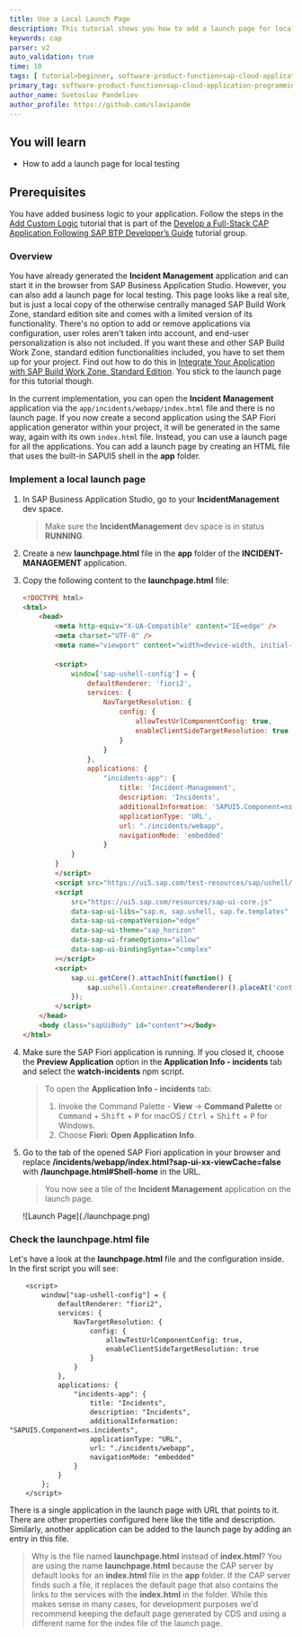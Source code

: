 ```yaml
---
title: Use a Local Launch Page
description: This tutorial shows you how to add a launch page for local testing.
keywords: cap 
parser: v2
auto_validation: true
time: 10
tags: [ tutorial>beginner, software-product-function>sap-cloud-application-programming-model, programming-tool>node-js, software-product>sap-business-technology-platform, software-product>sap-fiori]
primary_tag: software-product-function>sap-cloud-application-programming-model
author_name: Svetoslav Pandeliev
author_profile: https://github.com/slavipande
---
```


## You will learn

- How to add a launch page for local testing


## Prerequisites

You have added business logic to your application. Follow the steps in the [Add Custom Logic](add-custom-logic) tutorial that is part of the [Develop a Full-Stack CAP Application Following SAP BTP Developer’s Guide](https://developers.sap.com/group.cap-application-full-stack.html) tutorial group.

### Overview

You have already generated the **Incident Management** application and can start it in the browser from SAP Business Application Studio. However, you can also add a launch page for local testing. This page looks like a real site, but is just a local copy of the otherwise centrally managed SAP Build Work Zone, standard edition site and comes with a limited version of its functionality. There's no option to add or remove applications via configuration, user roles aren't taken into account, and end-user personalization is also not included. If you want these and other SAP Build Work Zone, standard edition functionalities included, you have to set them up for your project. Find out how to do this in [Integrate Your Application with SAP Build Work Zone, Standard Edition](integrate-with-work-zone). You stick to the launch page for this tutorial though.

In the current implementation, you can open the **Incident Management** application via the `app/incidents/webapp/index.html` file and there is no launch page. If you now create a second application using the SAP Fiori application generator within your project, it will be generated in the same way, again with its own `index.html` file. Instead, you can use a launch page for all the applications. You can add a launch page by creating an HTML file that uses the built-in SAPUI5 shell in the **app** folder. 

### Implement a local launch page

1. In SAP Business Application Studio, go to your **IncidentManagement** dev space.

    > Make sure the **IncidentManagement** dev space is in status **RUNNING**.

2. Create a new **launchpage.html** file in the **app** folder of the **INCIDENT-MANAGEMENT** application.

3. Copy the following content to the **launchpage.html** file:

    ```html
    <!DOCTYPE html>
    <html>
        <head>
            <meta http-equiv="X-UA-Compatible" content="IE=edge" />
            <meta charset="UTF-8" />
            <meta name="viewport" content="width=device-width, initial-scale=1.0" />

            <script>
                window['sap-ushell-config'] = {
                    defaultRenderer: 'fiori2',
                    services: {
                        NavTargetResolution: {
                            config: {
                                allowTestUrlComponentConfig: true,
                                enableClientSideTargetResolution: true
                            }
                        }           
                    },
                    applications: {
                        "incidents-app": {
                            title: 'Incident-Management',
                            description: 'Incidents',
                            additionalInformation: 'SAPUI5.Component=ns.incidents',
                            applicationType: 'URL',
                            url: "./incidents/webapp",
                            navigationMode: 'embedded'
                        }
                }
            }
            </script>
            <script src="https://ui5.sap.com/test-resources/sap/ushell/bootstrap/sandbox.js"></script>
            <script
                src="https://ui5.sap.com/resources/sap-ui-core.js"
                data-sap-ui-libs="sap.m, sap.ushell, sap.fe.templates"
                data-sap-ui-compatVersion="edge"
                data-sap-ui-theme="sap_horizon"
                data-sap-ui-frameOptions="allow"
                data-sap-ui-bindingSyntax="complex"
            ></script>
            <script>
                sap.ui.getCore().attachInit(function() {
                    sap.ushell.Container.createRenderer().placeAt('content');
                });
            </script>
        </head>
        <body class="sapUiBody" id="content"></body>
    </html>
    ```

3. Make sure the SAP Fiori application is running. If you closed it, choose the **Preview Application** option in the **Application Info - incidents** tab and select the **watch-incidents** npm script.

    > To open the **Application Info - incidents** tab: 
    >
    >1. Invoke the Command Palette - **View** &rarr; **Command Palette** or <kbd>Command</kbd> + <kbd>Shift</kbd> + <kbd>P</kbd> for macOS / <kbd>Ctrl</kbd> + <kbd>Shift</kbd> + <kbd>P</kbd> for Windows. 
    >2. Choose **Fiori: Open Application Info**.

3. Go to the tab of the opened SAP Fiori application in your browser and replace **/incidents/webapp/index.html?sap-ui-xx-viewCache=false** with **/launchpage.html#Shell-home** in the URL.

    > You now see a tile of the **Incident Management** application on the launch page.

	<!-- border; size:540px --> ![Launch Page](./launchpage.png)

### Check the launchpage.html file

Let's have a look at the **launchpage.html** file and the configuration inside. In the first script you will see:

```html[13-15, 18]
	<script>
		window["sap-ushell-config"] = {
			defaultRenderer: "fiori2",
			services: {
                NavTargetResolution: {
                    config: {
                        allowTestUrlComponentConfig: true,
                        enableClientSideTargetResolution: true
                    }
                }    
            },
            applications: {
				"incidents-app": {
					title: "Incidents",
					description: "Incidents",
					additionalInformation: "SAPUI5.Component=ns.incidents",
					applicationType: "URL",
					url: "./incidents/webapp",
					navigationMode: "embedded"
				}
			}
		};
	</script>
```

There is a single application in the launch page with URL that points to it. There are other properties configured here like the title and description. Similarly, another application can be added to the launch page by adding an entry in this file.

> Why is the file named **launchpage.html** instead of **index.html**? 
    You are using the name **launchpage.html** because the CAP server by default looks for an **index.html** file in the **app** folder. If the CAP server finds such a file, it replaces the default page that also contains the links to the services with the **index.html** in the folder. While this makes sense in many cases, for development purposes we'd recommend keeping the default page generated by CDS and using a different name for the index file of the launch page.
